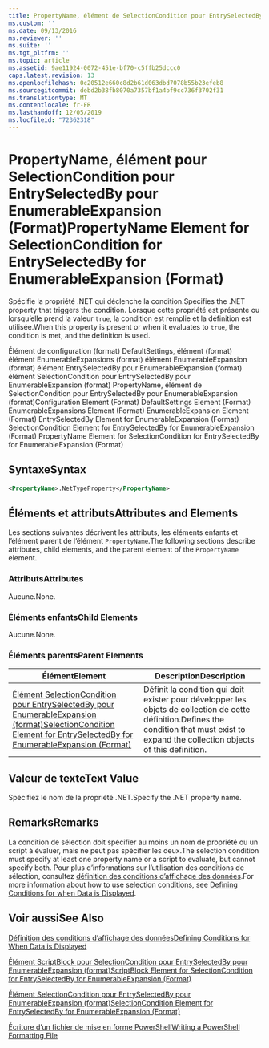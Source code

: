 ```yaml
---
title: PropertyName, élément de SelectionCondition pour EntrySelectedBy pour EnumerableExpansion (format) | Microsoft Docs
ms.custom: ''
ms.date: 09/13/2016
ms.reviewer: ''
ms.suite: ''
ms.tgt_pltfrm: ''
ms.topic: article
ms.assetid: 9ae11924-0072-451e-bf70-c5ffb25dccc0
caps.latest.revision: 13
ms.openlocfilehash: 0c20512e660c8d2b61d063dbd7078b55b23efeb8
ms.sourcegitcommit: debd2b38fb8070a7357bf1a4bf9cc736f3702f31
ms.translationtype: MT
ms.contentlocale: fr-FR
ms.lasthandoff: 12/05/2019
ms.locfileid: "72362318"
---
```

# <a name="propertyname-element-for-selectioncondition-for-entryselectedby-for-enumerableexpansion-format"></a><span data-ttu-id="3ad3a-102">PropertyName, élément pour SelectionCondition pour EntrySelectedBy pour EnumerableExpansion (Format)</span><span class="sxs-lookup"><span data-stu-id="3ad3a-102">PropertyName Element for SelectionCondition for EntrySelectedBy for EnumerableExpansion (Format)</span></span>

<span data-ttu-id="3ad3a-103">Spécifie la propriété .NET qui déclenche la condition.</span><span class="sxs-lookup"><span data-stu-id="3ad3a-103">Specifies the .NET property that triggers the condition.</span></span> <span data-ttu-id="3ad3a-104">Lorsque cette propriété est présente ou lorsqu’elle prend la valeur `true`, la condition est remplie et la définition est utilisée.</span><span class="sxs-lookup"><span data-stu-id="3ad3a-104">When this property is present or when it evaluates to `true`, the condition is met, and the definition is used.</span></span>

<span data-ttu-id="3ad3a-105">Élément de configuration (format) DefaultSettings, élément (format) élément EnumerableExpansions (format) élément EnumerableExpansion (format) élément EntrySelectedBy pour EnumerableExpansion (format) élément SelectionCondition pour EntrySelectedBy pour EnumerableExpansion (format) PropertyName, élément de SelectionCondition pour EntrySelectedBy pour EnumerableExpansion (format)</span><span class="sxs-lookup"><span data-stu-id="3ad3a-105">Configuration Element (Format) DefaultSettings Element (Format) EnumerableExpansions Element (Format) EnumerableExpansion Element (Format) EntrySelectedBy Element for EnumerableExpansion (Format) SelectionCondition Element for EntrySelectedBy for EnumerableExpansion (Format) PropertyName Element for SelectionCondition for EntrySelectedBy for EnumerableExpansion (Format)</span></span>

## <a name="syntax"></a><span data-ttu-id="3ad3a-106">Syntaxe</span><span class="sxs-lookup"><span data-stu-id="3ad3a-106">Syntax</span></span>

```xml
<PropertyName>.NetTypeProperty</PropertyName>
```

## <a name="attributes-and-elements"></a><span data-ttu-id="3ad3a-107">Éléments et attributs</span><span class="sxs-lookup"><span data-stu-id="3ad3a-107">Attributes and Elements</span></span>

<span data-ttu-id="3ad3a-108">Les sections suivantes décrivent les attributs, les éléments enfants et l’élément parent de l’élément `PropertyName`.</span><span class="sxs-lookup"><span data-stu-id="3ad3a-108">The following sections describe attributes, child elements, and the parent element of the `PropertyName` element.</span></span>

### <a name="attributes"></a><span data-ttu-id="3ad3a-109">Attributs</span><span class="sxs-lookup"><span data-stu-id="3ad3a-109">Attributes</span></span>

<span data-ttu-id="3ad3a-110">Aucune.</span><span class="sxs-lookup"><span data-stu-id="3ad3a-110">None.</span></span>

### <a name="child-elements"></a><span data-ttu-id="3ad3a-111">Éléments enfants</span><span class="sxs-lookup"><span data-stu-id="3ad3a-111">Child Elements</span></span>

<span data-ttu-id="3ad3a-112">Aucune.</span><span class="sxs-lookup"><span data-stu-id="3ad3a-112">None.</span></span>

### <a name="parent-elements"></a><span data-ttu-id="3ad3a-113">Éléments parents</span><span class="sxs-lookup"><span data-stu-id="3ad3a-113">Parent Elements</span></span>

|<span data-ttu-id="3ad3a-114">Élément</span><span class="sxs-lookup"><span data-stu-id="3ad3a-114">Element</span></span>|<span data-ttu-id="3ad3a-115">Description</span><span class="sxs-lookup"><span data-stu-id="3ad3a-115">Description</span></span>|
|-------------|-----------------|
|[<span data-ttu-id="3ad3a-116">Élément SelectionCondition pour EntrySelectedBy pour EnumerableExpansion (format)</span><span class="sxs-lookup"><span data-stu-id="3ad3a-116">SelectionCondition Element for EntrySelectedBy for EnumerableExpansion (Format)</span></span>](./selectioncondition-element-for-entryselectedby-for-enumerableexpansion-format.md)|<span data-ttu-id="3ad3a-117">Définit la condition qui doit exister pour développer les objets de collection de cette définition.</span><span class="sxs-lookup"><span data-stu-id="3ad3a-117">Defines the condition that must exist to expand the collection objects of this definition.</span></span>|

## <a name="text-value"></a><span data-ttu-id="3ad3a-118">Valeur de texte</span><span class="sxs-lookup"><span data-stu-id="3ad3a-118">Text Value</span></span>

<span data-ttu-id="3ad3a-119">Spécifiez le nom de la propriété .NET.</span><span class="sxs-lookup"><span data-stu-id="3ad3a-119">Specify the .NET property name.</span></span>

## <a name="remarks"></a><span data-ttu-id="3ad3a-120">Remarks</span><span class="sxs-lookup"><span data-stu-id="3ad3a-120">Remarks</span></span>

<span data-ttu-id="3ad3a-121">La condition de sélection doit spécifier au moins un nom de propriété ou un script à évaluer, mais ne peut pas spécifier les deux.</span><span class="sxs-lookup"><span data-stu-id="3ad3a-121">The selection condition must specify at least one property name or a script to evaluate, but cannot specify both.</span></span> <span data-ttu-id="3ad3a-122">Pour plus d’informations sur l’utilisation des conditions de sélection, consultez [définition des conditions d’affichage des données](./defining-conditions-for-displaying-data.md).</span><span class="sxs-lookup"><span data-stu-id="3ad3a-122">For more information about how to use selection conditions, see [Defining Conditions for when Data is Displayed](./defining-conditions-for-displaying-data.md).</span></span>

## <a name="see-also"></a><span data-ttu-id="3ad3a-123">Voir aussi</span><span class="sxs-lookup"><span data-stu-id="3ad3a-123">See Also</span></span>

[<span data-ttu-id="3ad3a-124">Définition des conditions d’affichage des données</span><span class="sxs-lookup"><span data-stu-id="3ad3a-124">Defining Conditions for When Data is Displayed</span></span>](./defining-conditions-for-displaying-data.md)

[<span data-ttu-id="3ad3a-125">Élément ScriptBlock pour SelectionCondition pour EntrySelectedBy pour EnumerableExpansion (format)</span><span class="sxs-lookup"><span data-stu-id="3ad3a-125">ScriptBlock Element for SelectionCondition for EntrySelectedBy for EnumerableExpansion (Format)</span></span>](./scriptblock-element-for-selectioncondition-for-entryselectedby-for-enumerableexpansion-format.md)

[<span data-ttu-id="3ad3a-126">Élément SelectionCondition pour EntrySelectedBy pour EnumerableExpansion (format)</span><span class="sxs-lookup"><span data-stu-id="3ad3a-126">SelectionCondition Element for EntrySelectedBy for EnumerableExpansion (Format)</span></span>](./selectioncondition-element-for-entryselectedby-for-enumerableexpansion-format.md)

[<span data-ttu-id="3ad3a-127">Écriture d’un fichier de mise en forme PowerShell</span><span class="sxs-lookup"><span data-stu-id="3ad3a-127">Writing a PowerShell Formatting File</span></span>](./writing-a-powershell-formatting-file.md)
